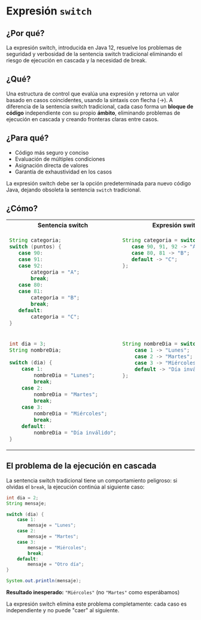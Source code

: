 # Expresión `switch`

## ¿Por qué?

La expresión switch, introducida en Java 12, resuelve los problemas de seguridad y verbosidad de la sentencia switch tradicional eliminando el riesgo de ejecución en cascada y la necesidad de break.

## ¿Qué?

Una estructura de control que evalúa una expresión y retorna un valor basado en casos coincidentes, usando la sintaxis con flecha (->). A diferencia de la sentencia switch tradicional, cada caso forma un **bloque de código** independiente con su propio **ámbito**, eliminando problemas de ejecución en cascada y creando fronteras claras entre casos.

## ¿Para qué?

- Código más seguro y conciso
- Evaluación de múltiples condiciones
- Asignación directa de valores
- Garantía de exhaustividad en los casos

La expresión switch debe ser la opción predeterminada para nuevo código Java, dejando obsoleta la sentencia `switch` tradicional.

## ¿Cómo?

<div align=center>

<table>
<tr>
<th>Sentencia switch</th>
<th>Expresión switch</th>
</tr>
<tr>
<td valign=top>

```java
String categoria;
switch (puntos) {
   case 90:
   case 91:
   case 92:
       categoria = "A";
       break;
   case 80:
   case 81:
       categoria = "B"; 
       break;
   default:
       categoria = "C";
}
```
</td>
<td valign=top>

```java
String categoria = switch (puntos) {
   case 90, 91, 92 -> "A";
   case 80, 81 -> "B";
   default -> "C";
};
```
</td>
</tr>
<tr>
<td valign=top>

```java
int dia = 3;
String nombreDia;

switch (dia) {
    case 1:
        nombreDia = "Lunes";
        break;
    case 2:
        nombreDia = "Martes";
        break;
    case 3:
        nombreDia = "Miércoles";
        break;
    default:
        nombreDia = "Día inválido";
}
```
</td>
<td valign=top>

```java
String nombreDia = switch (dia) {
    case 1 -> "Lunes";
    case 2 -> "Martes";
    case 3 -> "Miércoles";
    default -> "Día inválido";
};
```
</td>
</tr>
</table>

</div>

## El problema de la ejecución en cascada

La sentencia switch tradicional tiene un comportamiento peligroso: si olvidas el `break`, la ejecución continúa al siguiente caso:

```java
int dia = 2;
String mensaje;

switch (dia) {
    case 1:
        mensaje = "Lunes";
    case 2:
        mensaje = "Martes";
    case 3:
        mensaje = "Miércoles";
        break;
    default:
        mensaje = "Otro día";
}

System.out.println(mensaje);
```

**Resultado inesperado:** `"Miércoles"` (no `"Martes"` como esperábamos)

La expresión switch elimina este problema completamente: cada caso es independiente y no puede "caer" al siguiente.
